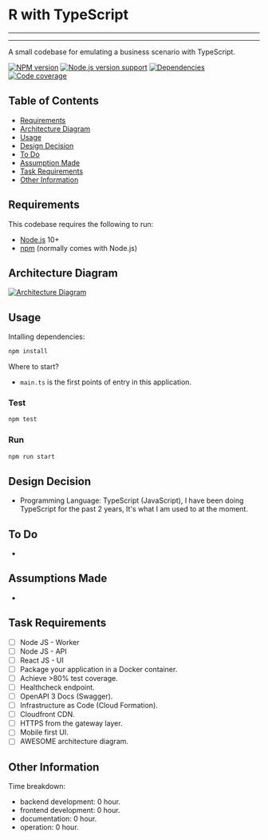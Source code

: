 # R with TypeScript

---

---

A small codebase for emulating a business scenario with TypeScript.

[![NPM version][shield-npm]](#)
[![Node.js version support][shield-node]](#)
[![Dependencies][shield-dependencies]](#)
[![Code coverage][shield-coverage]](#)

## Table of Contents

- [Requirements](#requirements)
- [Architecture Diagram](#architecture-diagram)
- [Usage](#usage)
- [Design Decision](#design-decision)
- [To Do](#to-do)
- [Assumption Made](#assumptions-made)
- [Task Requirements](#task-requirements)
- [Other Information](#other-information)

## Requirements

This codebase requires the following to run:

- [Node.js][node] 10+
- [npm][npm] (normally comes with Node.js)

## Architecture Diagram

[![Architecture Diagram][architecture-diagram]](https://d2v3ocmqltf3x3.cloudfront.net/R/r-typescript.png)

## Usage

Intalling dependencies:

```sh
npm install
```

Where to start?

- `main.ts` is the first points of entry in this application.

### Test

```sh
npm test
```

### Run

```sh
npm run start
```

## Design Decision

- Programming Language: TypeScript (JavaScript), I have been doing TypeScript for the past 2 years, It's what I am used to at the moment.

## To Do

-

## Assumptions Made

-

## Task Requirements

- [ ] Node JS - Worker
- [ ] Node JS - API
- [ ] React JS - UI
- [ ] Package your application in a Docker container.
- [ ] Achieve >80% test coverage.
- [ ] Healthcheck endpoint.
- [ ] OpenAPI 3 Docs (Swagger).
- [ ] Infrastructure as Code (Cloud Formation).
- [ ] Cloudfront CDN.
- [ ] HTTPS from the gateway layer.
- [ ] Mobile first UI.
- [ ] AWESOME architecture diagram.

## Other Information

Time breakdown:

- backend development: 0 hour.
- frontend development: 0 hour.
- documentation: 0 hour.
- operation: 0 hour.

[node]: https://nodejs.org/
[npm]: https://www.npmjs.com/
[shield-coverage]: https://img.shields.io/badge/coverage-100%00-brightgreen.svg
[shield-dependencies]: https://img.shields.io/badge/dependencies-up%20to%20date-brightgreen.svg
[shield-license]: https://img.shields.io/badge/license-MIT-blue.svg
[shield-node]: https://img.shields.io/badge/node.js%20support-10.16.2-brightgreen.svg
[shield-npm]: https://img.shields.io/badge/npm-v6.9.0-blue.svg
[architecture-diagram]: https://d2v3ocmqltf3x3.cloudfront.net/R/r-typescript.png
